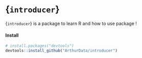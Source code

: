 
<!-- README.md is generated from README.Rmd. Please edit that file -->

# {`introducer`}

<!-- badges: start -->

<!-- badges: end -->

{`introducer`} is a package to learn R and how to use package \!

#### Install

``` r
# install.packages("devtools")
devtools::install_github("ArthurData/introducer")
```
